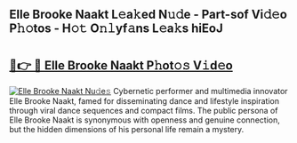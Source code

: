 ## Elle Brooke Naakt L𝚎a𝚔ed N𝚞𝚍e - Part-sof Vi𝚍𝚎o P𝚑𝚘tos - H𝚘𝚝 O𝚗𝚕yf𝚊ns L𝚎a𝚔s hiEoJ

# <h2><a href="http://kfac013.oniu.top/?m=Elle+Brooke+Naakt">🔗👉 🔴 Elle Brooke Naakt P𝚑ot𝚘𝚜 V𝚒d𝚎o</a></h2>

[![Elle Brooke Naakt Nu𝚍e𝚜](https://i.imgur.com/0qMVB7G.gif)](http://kfac013.oniu.top/?m=Elle+Brooke+Naakt)
Cybernetic performer and multimedia innovator Elle Brooke Naakt, famed for disseminating dance and lifestyle inspiration through viral dance sequences and compact films. The public persona of Elle Brooke Naakt is synonymous with openness and genuine connection, but the hidden dimensions of his personal life remain a mystery.  
